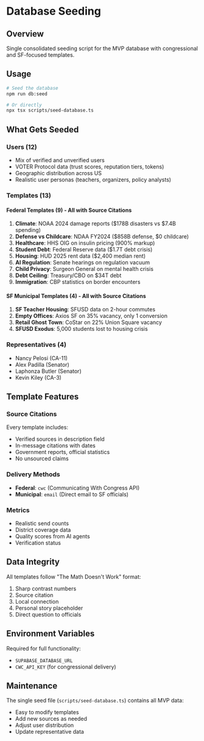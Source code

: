 # Database Seeding

## Overview

Single consolidated seeding script for the MVP database with congressional and SF-focused templates.

## Usage

```bash
# Seed the database
npm run db:seed

# Or directly
npx tsx scripts/seed-database.ts
```

## What Gets Seeded

### Users (12)
- Mix of verified and unverified users
- VOTER Protocol data (trust scores, reputation tiers, tokens)
- Geographic distribution across US
- Realistic user personas (teachers, organizers, policy analysts)

### Templates (13)

#### Federal Templates (9) - All with Source Citations
1. **Climate**: NOAA 2024 damage reports ($178B disasters vs $7.4B spending)
2. **Defense vs Childcare**: NDAA FY2024 ($858B defense, $0 childcare)
3. **Healthcare**: HHS OIG on insulin pricing (900% markup)
4. **Student Debt**: Federal Reserve data ($1.7T debt crisis)
5. **Housing**: HUD 2025 rent data ($2,400 median rent)
6. **AI Regulation**: Senate hearings on regulation vacuum
7. **Child Privacy**: Surgeon General on mental health crisis
8. **Debt Ceiling**: Treasury/CBO on $34T debt
9. **Immigration**: CBP statistics on border encounters

#### SF Municipal Templates (4) - All with Source Citations
1. **SF Teacher Housing**: SFUSD data on 2-hour commutes
2. **Empty Offices**: Axios SF on 35% vacancy, only 1 conversion
3. **Retail Ghost Town**: CoStar on 22% Union Square vacancy
4. **SFUSD Exodus**: 5,000 students lost to housing crisis

### Representatives (4)
- Nancy Pelosi (CA-11)
- Alex Padilla (Senator)
- Laphonza Butler (Senator)
- Kevin Kiley (CA-3)

## Template Features

### Source Citations
Every template includes:
- Verified sources in description field
- In-message citations with dates
- Government reports, official statistics
- No unsourced claims

### Delivery Methods
- **Federal**: `cwc` (Communicating With Congress API)
- **Municipal**: `email` (Direct email to SF officials)

### Metrics
- Realistic send counts
- District coverage data
- Quality scores from AI agents
- Verification status

## Data Integrity

All templates follow "The Math Doesn't Work" format:
1. Sharp contrast numbers
2. Source citation
3. Local connection
4. Personal story placeholder
5. Direct question to officials

## Environment Variables

Required for full functionality:
- `SUPABASE_DATABASE_URL`
- `CWC_API_KEY` (for congressional delivery)

## Maintenance

The single seed file (`scripts/seed-database.ts`) contains all MVP data:
- Easy to modify templates
- Add new sources as needed
- Adjust user distribution
- Update representative data